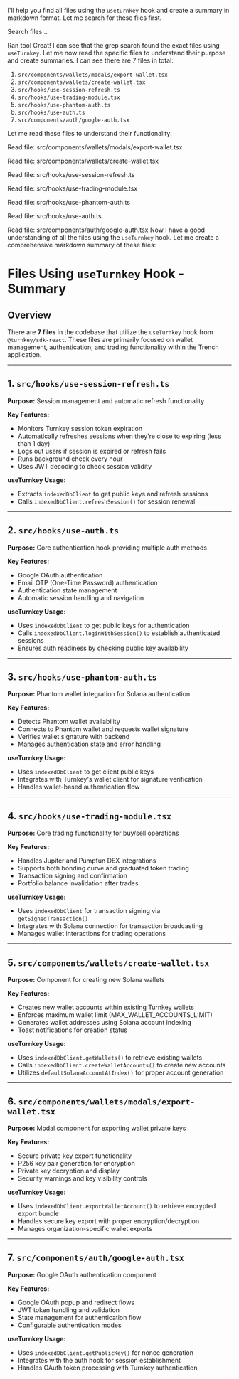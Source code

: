 I'll help you find all files using the `useturnkey` hook and create a summary in markdown format. Let me search for these files first.

Search files...

Ran tool
Great! I can see that the grep search found the exact files using `useTurnkey`. Let me now read the specific files to understand their purpose and create summaries. I can see there are 7 files in total:

1. `src/components/wallets/modals/export-wallet.tsx`
2. `src/components/wallets/create-wallet.tsx`
3. `src/hooks/use-session-refresh.ts`
4. `src/hooks/use-trading-module.tsx`
5. `src/hooks/use-phantom-auth.ts`
6. `src/hooks/use-auth.ts`
7. `src/components/auth/google-auth.tsx`

Let me read these files to understand their functionality:

Read file: src/components/wallets/modals/export-wallet.tsx

Read file: src/components/wallets/create-wallet.tsx

Read file: src/hooks/use-session-refresh.ts

Read file: src/hooks/use-trading-module.tsx

Read file: src/hooks/use-phantom-auth.ts

Read file: src/hooks/use-auth.ts

Read file: src/components/auth/google-auth.tsx
Now I have a good understanding of all the files using the `useTurnkey` hook. Let me create a comprehensive markdown summary of these files:

# Files Using `useTurnkey` Hook - Summary

## Overview
There are **7 files** in the codebase that utilize the `useTurnkey` hook from `@turnkey/sdk-react`. These files are primarily focused on wallet management, authentication, and trading functionality within the Trench application.

---

## 1. **`src/hooks/use-session-refresh.ts`**
**Purpose:** Session management and automatic refresh functionality

**Key Features:**
- Monitors Turnkey session token expiration
- Automatically refreshes sessions when they're close to expiring (less than 1 day)
- Logs out users if session is expired or refresh fails
- Runs background check every hour
- Uses JWT decoding to check session validity

**useTurnkey Usage:** 
- Extracts `indexedDbClient` to get public keys and refresh sessions
- Calls `indexedDbClient.refreshSession()` for session renewal

---

## 2. **`src/hooks/use-auth.ts`**
**Purpose:** Core authentication hook providing multiple auth methods

**Key Features:**
- Google OAuth authentication
- Email OTP (One-Time Password) authentication
- Authentication state management
- Automatic session handling and navigation

**useTurnkey Usage:**
- Uses `indexedDbClient` to get public keys for authentication
- Calls `indexedDbClient.loginWithSession()` to establish authenticated sessions
- Ensures auth readiness by checking public key availability

---

## 3. **`src/hooks/use-phantom-auth.ts`**
**Purpose:** Phantom wallet integration for Solana authentication

**Key Features:**
- Detects Phantom wallet availability
- Connects to Phantom wallet and requests wallet signature
- Verifies wallet signature with backend
- Manages authentication state and error handling

**useTurnkey Usage:**
- Uses `indexedDbClient` to get client public keys
- Integrates with Turnkey's wallet client for signature verification
- Handles wallet-based authentication flow

---

## 4. **`src/hooks/use-trading-module.tsx`**
**Purpose:** Core trading functionality for buy/sell operations

**Key Features:**
- Handles Jupiter and Pumpfun DEX integrations
- Supports both bonding curve and graduated token trading
- Transaction signing and confirmation
- Portfolio balance invalidation after trades

**useTurnkey Usage:**
- Uses `indexedDbClient` for transaction signing via `getSignedTransaction()`
- Integrates with Solana connection for transaction broadcasting
- Manages wallet interactions for trading operations

---

## 5. **`src/components/wallets/create-wallet.tsx`**
**Purpose:** Component for creating new Solana wallets

**Key Features:**
- Creates new wallet accounts within existing Turnkey wallets
- Enforces maximum wallet limit (MAX_WALLET_ACCOUNTS_LIMIT)
- Generates wallet addresses using Solana account indexing
- Toast notifications for creation status

**useTurnkey Usage:**
- Uses `indexedDbClient.getWallets()` to retrieve existing wallets
- Calls `indexedDbClient.createWalletAccounts()` to create new accounts
- Utilizes `defaultSolanaAccountAtIndex()` for proper account generation

---

## 6. **`src/components/wallets/modals/export-wallet.tsx`**
**Purpose:** Modal component for exporting wallet private keys

**Key Features:**
- Secure private key export functionality
- P256 key pair generation for encryption
- Private key decryption and display
- Security warnings and key visibility controls

**useTurnkey Usage:**
- Uses `indexedDbClient.exportWalletAccount()` to retrieve encrypted export bundle
- Handles secure key export with proper encryption/decryption
- Manages organization-specific wallet exports

---

## 7. **`src/components/auth/google-auth.tsx`**
**Purpose:** Google OAuth authentication component

**Key Features:**
- Google OAuth popup and redirect flows
- JWT token handling and validation
- State management for authentication flow
- Configurable authentication modes

**useTurnkey Usage:**
- Uses `indexedDbClient.getPublicKey()` for nonce generation
- Integrates with the auth hook for session establishment
- Handles OAuth token processing with Turnkey authentication
